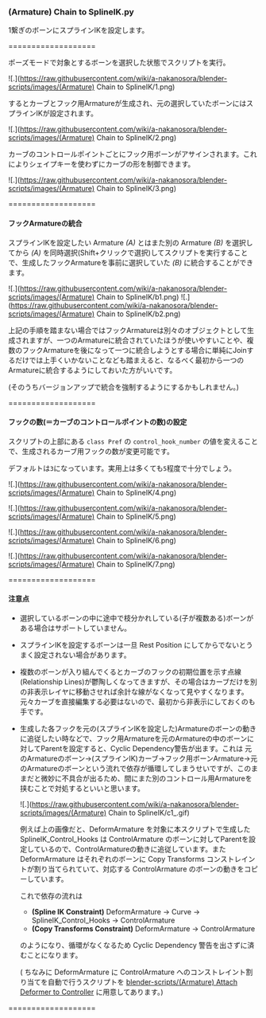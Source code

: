 ### (Armature) Chain to SplineIK.py

1繋ぎのボーンにスプラインIKを設定します。

===================

ポーズモードで対象とするボーンを選択した状態でスクリプトを実行。

![.](https://raw.githubusercontent.com/wiki/a-nakanosora/blender-scripts/images/(Armature) Chain to SplineIK/1.png)

するとカーブとフック用Armatureが生成され、元の選択していたボーンにはスプラインIKが設定されます。

![.](https://raw.githubusercontent.com/wiki/a-nakanosora/blender-scripts/images/(Armature) Chain to SplineIK/2.png)

カーブのコントロールポイントごとにフック用ボーンがアサインされます。これによりシェイプキーを使わずにカーブの形を制御できます。

![.](https://raw.githubusercontent.com/wiki/a-nakanosora/blender-scripts/images/(Armature) Chain to SplineIK/3.png)


===================

#### フックArmatureの統合

スプラインIKを設定したい Armature _(A)_ とはまた別の Armature _(B)_ を選択してから _(A)_ を同時選択(Shift+クリックで選択)してスクリプトを実行することで、生成したフックArmatureを事前に選択していた _(B)_ に統合することができます。

![.](https://raw.githubusercontent.com/wiki/a-nakanosora/blender-scripts/images/(Armature) Chain to SplineIK/b1.png)
![.](https://raw.githubusercontent.com/wiki/a-nakanosora/blender-scripts/images/(Armature) Chain to SplineIK/b2.png)

上記の手順を踏まない場合ではフックArmatureは別々のオブジェクトとして生成されますが、一つのArmatureに統合されていたほうが使いやすいことや、複数のフックArmatureを後になって一つに統合しようとする場合に単純にJoinするだけでは上手くいかないことなども踏まえると、なるべく最初から一つのArmatureに統合するようにしておいた方がいいです。

(そのうちバージョンアップで統合を強制するようにするかもしれません。)

===================

#### フックの数(＝カーブのコントロールポイントの数)の設定

スクリプトの上部にある `class Pref` の `control_hook_number` の値を変えることで、生成されるカーブ用フックの数が変更可能です。

デフォルトは`3`になっています。実用上は多くても`5`程度で十分でしょう。

![.](https://raw.githubusercontent.com/wiki/a-nakanosora/blender-scripts/images/(Armature) Chain to SplineIK/4.png)

![.](https://raw.githubusercontent.com/wiki/a-nakanosora/blender-scripts/images/(Armature) Chain to SplineIK/5.png)

![.](https://raw.githubusercontent.com/wiki/a-nakanosora/blender-scripts/images/(Armature) Chain to SplineIK/6.png)

![.](https://raw.githubusercontent.com/wiki/a-nakanosora/blender-scripts/images/(Armature) Chain to SplineIK/7.png)


===================

#### 注意点

* 選択しているボーンの中に途中で枝分かれしている(子が複数ある)ボーンがある場合はサポートしていません。
* スプラインIKを設定するボーンは一旦 Rest Position にしてからでないとうまく設定されない場合があります。
* 複数のボーンが入り組んでくるとカーブのフックの初期位置を示す点線(Relationship Lines)が鬱陶しくなってきますが、その場合はカーブだけを別の非表示レイヤに移動させれば余計な線がなくなって見やすくなります。元々カーブを直接編集する必要はないので、最初から非表示にしておくのも手です。
    
* 生成した各フックを元の(スプラインIKを設定した)Armatureのボーンの動きに追従したい時などで、フック用Armatureを元のArmatureの中のボーンに対してParentを設定すると、Cyclic Dependency警告が出ます。これは 元のArmatureのボーン→(スプラインIK)カーブ→フック用ボーンArmature→元のArmatureのボーンという流れで依存が循環してしまうせいですが、このままだと微妙に不具合が出るため、間にまた別のコントロール用Armatureを挟むことで対処するといいと思います。

    ![.](https://raw.githubusercontent.com/wiki/a-nakanosora/blender-scripts/images/(Armature) Chain to SplineIK/c1_.gif)
    
    例えば上の画像だと、DeformArmature を対象に本スクリプトで生成した SplineIK_Control_Hooks は ControlArmature のボーンに対してParentを設定しているので、ControlArmatureの動きに追従しています。また DeformArmature はそれぞれのボーンに Copy Transforms コンストレイントが割り当てられていて、対応する ControlArmature のボーンの動きをコピーしています。
    
    これで依存の流れは
    * **(Spline IK Constraint)** DeformArmature → Curve → SplineIK_Control_Hooks → ControlArmature
    * **(Copy Transforms Constraint)** DeformArmature → ControlArmature
    
    のようになり、循環がなくなるため Cyclic Dependency 警告を出さずに済むことになります。
    
    ( ちなみに DeformArmature に ControlArmature へのコンストレイント割り当てを自動で行うスクリプトを [blender-scripts/(Armature) Attach Deformer to Controller](https://github.com/a-nakanosora/blender-scripts/tree/master/(Armature)%20Attach%20Deformer%20to%20Controller) に用意してあります。)

===================
<!--
![a](https://raw.githubusercontent.com/wiki/a-nakanosora/blender-scripts/images/test.png)
-->

